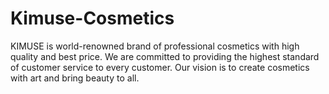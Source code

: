 # Kimuse-Cosmetics
KIMUSE is world-renowned brand of professional cosmetics with high quality and best price. We are committed to providing the highest standard of customer service to every customer. Our vision is to create cosmetics with art and bring beauty to all.
